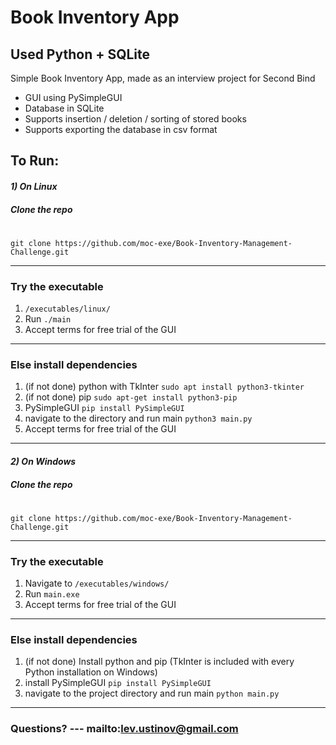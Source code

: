 # Book Inventory App
## Used Python + SQLite

Simple Book Inventory App, made as an interview project for Second Bind

- GUI using PySimpleGUI
- Database in SQLite
- Supports insertion / deletion / sorting of stored books
- Supports exporting the database in csv format

## To Run:
#### _1) On Linux_ 

#####  Clone the repo
#
```shell
git clone https://github.com/moc-exe/Book-Inventory-Management-Challenge.git
```
---
### Try the executable

1) `/executables/linux/` 
2) Run `./main`
3) Accept terms for free trial of the GUI  
  
 
  
-----

### Else install dependencies
1) (if not done) python with TkInter `sudo apt install python3-tkinter`
2) (if not done) pip `sudo apt-get install python3-pip`
3) PySimpleGUI `pip install PySimpleGUI`
4) navigate to the directory and run main `python3 main.py`
5) Accept terms for free trial of the GUI 
----
#### _2) On Windows_ 

#####  Clone the repo
#
```shell
git clone https://github.com/moc-exe/Book-Inventory-Management-Challenge.git
```
---
### Try the executable

1) Navigate to `/executables/windows/` 
2) Run `main.exe`
3) Accept terms for free trial of the GUI  

-----
### Else install dependencies
1) (if not done) Install python and pip (TkInter is included with every Python installation on Windows)
2) install PySimpleGUI `pip install PySimpleGUI`
3) navigate to the project directory and run main `python main.py`

----
### Questions? --- mailto:lev.ustinov@gmail.com


